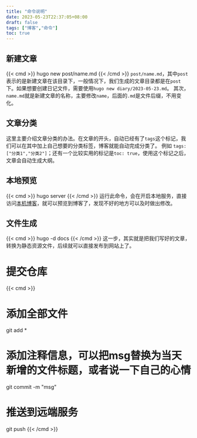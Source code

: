 ```yaml
---
title: "命令说明"
date: 2023-05-23T22:37:05+08:00
draft: false
tags: ["博客","命令"]
toc: true
---
```


## 新建文章

{{< cmd >}}
hugo new post/name.md
{{< /cmd >}}
`post/name.md`，其中`post`表示的是新建文章在该目录下，一般情况下，我们生成的文章目录都是在`post`下。如果想要创建日记文件，需要使用`hugo new diary/2023-05-23.md`。
其次，`name.md`就是新建文章的名称，主要修改`name`，后面的`.md`是文件后缀，不用变化。 

## 文章分类

这里主要介绍文章分类的办法。在文章的开头，自动已经有了`tags`这个标记，我们可以在其中加上自己想要的分类标签，博客就能自动完成分类了。
例如 `tags: ["分类1","分类2"]`；还有一个比较实用的标记是`toc: true`，使用这个标记之后，文章会自动生成大纲。

## 本地预览

{{< cmd >}}
hugo server
{{< /cmd >}}
运行此命令，会在开启本地服务，直接访问[本机博客](http://localhost:1313)，就可以预览到博客了，发现不好的地方可以及时做出修改。

## 文件生成

{{< cmd >}}
hugo -d docs
{{< /cmd >}}
这一步，其实就是把我们写好的文章，转换为静态资源文件，后续就可以直接发布到网站上了。

# 提交仓库

{{< cmd >}}
# 添加全部文件
git add *
# 添加注释信息，可以把msg替换为当天新增的文件标题，或者说一下自己的心情
git commit -m "msg"
# 推送到远端服务
git push 
{{< /cmd >}}
